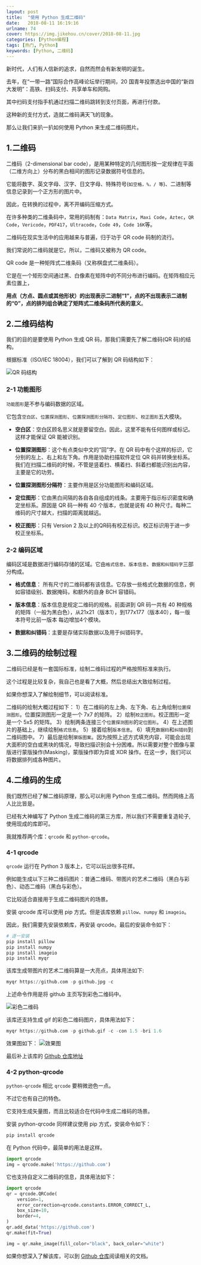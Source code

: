 ```yaml
---
layout: post
title:  "使用 Python 生成二维码"
date:   2018-08-11 16:19:16
urlname: 74
cover: https://img.jikehou.cn/cover/2018-08-11.jpg
categories: [Python编程]
tags: [热门, Python]
keywords: [Python, 二维码]
---
```

新时代，人们有人信新的追求，自然而然会有新发明的诞生。

去年，在“一带一路”国际合作高峰论坛举行期间，20 国青年投票选出中国的“新四大发明”：高铁、扫码支付、共享单车和网购。

其中扫码支付指手机通过扫描二维码跳转到支付页面，再进行付款。

这种新的支付方式，造就二维码满天飞的现象。

那么让我们来扒一扒如何使用 Python 来生成二维码图片。
<!-- more -->

## 1.二维码
二维码（2-dimensional bar code），是用某种特定的几何图形按一定规律在平面（二维方向上）分布的黑白相间的图形记录数据符号信息的。

它能将数字、英文字母、汉字、日文字母、特殊符号(`如空格，%，/ 等`)、二进制等信息记录到一个正方形的图片中。

因此，在转换的过程中，离不开编码压缩方式。

在许多种类的二维条码中，常用的码制有：`Data Matrix`，`Maxi Code`，`Aztec`，`QR Code`，`Vericode`，`PDF417`，`Ultracode`，`Code 49`，`Code 16K`等。

二维码在现实生活中的应用越来与普遍，归于功于 QR code 码制的流行。

我们常说的二维码就是它。所以，二维码又被称为 QR code。

QR code 是一种矩阵式二维条码（又称棋盘式二维条码）。

它是在一个矩形空间通过黑、白像素在矩阵中的不同分布进行编码。在矩阵相应元素位置上，

**用点（方点、圆点或其他形状）的出现表示二进制“1”，点的不出现表示二进制的“0”，点的排列组合确定了矩阵式二维条码所代表的意义**。

## 2.二维码结构
我们的目的是要使用 Python 生成 QR 码，那我们需要先了解二维码(QR 码)的结构。

根据标准（ISO/IEC 18004），我们可以了解到 QR 码结构如下：

![QR 码结构](https://img.jikehou.cn/img/20180811_1.jpg)


### 2-1 功能图形

`功能图形`是不参与编码数据的区域。

它包含`空白区`、`位置探测图形`、`位置探测图形分隔符`、`定位图形`、`校正图形`五大模块。

- **空白区**：空白区顾名思义就是要留空白。因此，这里不能有任何图样或标记。这样才能保证 QR 能被识别。

- **位置探测图形**：这个有点类似中文的“回”字。在 QR 码中有个这样的标识，它分别的左上、右上和左下角。作用是协助扫描软件定位 QR 码并转换坐标系。我们在扫描二维码的时候，不管是竖着扫、横着扫、斜着扫都能识别出内容，主要是它的功劳。

- **位置探测图形分隔符**：主要作用是区分功能图形和编码区域。

- **定位图形**：它由黑白间隔的各自各自组成的线条。主要用于指示标识密度和确定坐标系。原因是 QR 码一种有 40 个版本，也就是说有 40 种尺寸。每种二维码的尺寸越大，扫描的距离就越远。

- **校正图形**：只有 Version 2 及以上的QR码有校正标识。校正标识用于进一步校正坐标系。

### 2-2 编码区域
编码区域是数据进行编码存储的区域。它由`格式信息`、`版本信息`、`数据和纠错码字`三部分构成。

- **格式信息**： 所有尺寸的二维码都有该信息。它存放一些格式化数据的信息，例如容错级别、数据掩码，和额外的自身 BCH 容错码。

- **版本信息**：版本信息是规定二维码的规格。前面讲到 QR 码一共有 40 种规格的矩阵（一般为黑白色），从21x21（版本1），到177x177（版本40），每一版本符号比前一版本 每边增加4个模块。

- **数据和纠错码**：主要是存储实际数据以及用于纠错码字。

## 3.二维码的绘制过程

二维码已经是有一套国际标准，绘制二维码过程的严格按照标准来执行。

这个过程是比较复杂，我自己也是看了大概，然后总结出大致绘制过程。

如果你想深入了解绘制细节，可以阅读标准。

二维码的绘制大概过程如下：
1）在二维码的左上角、左下角、右上角绘制`位置探测图形`。位置探测图形一定是一个 7x7 的矩阵。
2）绘制`校正图形`。校正图形一定是一个 5x5 的矩阵。
3）绘制两条连接三个`位置探测图形`的`定位图形`。
4）在上述图片的基础上，继续绘制`格式信息`。
5）接着绘制`版本信息`。
6）填充`数据码`和`纠错码`到二维码图中。
7）最后是绘制`蒙版图案`。因为按照上述方式填充内容，可能会出现大面积的空白或黑块的情况，导致扫描识别会十分困难。所以需要对整个图像与蒙版进行蒙版操作(Masking)，蒙版操作即为异或 XOR 操作。在这一步，我们可以将数据排列成各种图片。

## 4.二维码的生成
我们既然已经了解二维码原理，那么可以利用 Python 生成二维码。然而网络上高人比比皆是。

已经有大神编写了 Python 生成二维码的第三方库，所以我们不需要重复造轮子, 使用现成的库即可。

我就推荐两个库：`qrcode` 和 `python-qrcode`。

### 4-1 qrcode

`qrcode` 运行在 Python 3 版本上，它可以玩出很多花样。

例如能生成以下三种二维码图片：普通二维码、带图片的艺术二维码（黑白与彩色）、动态二维码（黑白与彩色）。

它比较适合直接用于生成二维码图片的场景。

安装 qrcode 库可以使用 pip 方式。但是该库依赖 `pillow`、`numpy` 和 `imageio`。

因此，我们需要先安装依赖库，再安装 qrcode。最后的安装命令如下：
```python
# 逐一安装
pip install pillow
pip install numpy
pip install imageio
pip install myqr
```

该库生成带图片的艺术二维码算是一大亮点，具体用法如下:

```python
myqr https://github.com -p github.jpg -c
```

上述命令作用是将 github 主页写到彩色二维码中。

![彩色二维码](https://img.jikehou.cn/img/20180811_2.jpg)

该库还支持生成 gif 的彩色二维码图片，具体用法如下：

```python
myqr https://github.com -p github.gif -c -con 1.5 -bri 1.6
```

效果图如下：
![效果图](https://img.jikehou.cn/img/20180811_3.gif)


最后补上该库的 [Github 仓库地址](https://github.com/sylnsfar/qrcode)



### 4-2 python-qrcode

`python-qrcode` 相比 `qrcode` 要稍微逊色一点。

不过它也有自己的特色。

它支持生成矢量图，而且比较适合在代码中生成二维码的场景。

安装 python-qrcode 同样建议使用 pip 方式，安装命令如下：

```python
pip install qrcode
```

在 Python 代码中，最简单的用法是这样。

```python
import qrcode
img = qrcode.make('https://github.com')
```

它也支持自定义二维码的信息，具体用法如下：
```python
import qrcode
qr = qrcode.QRCode(
    version=1,
    error_correction=qrcode.constants.ERROR_CORRECT_L,
    box_size=10,
    border=4,
)
qr.add_data('https://github.com')
qr.make(fit=True)

img = qr.make_image(fill_color="black", back_color="white")
```

如果你想深入了解该库，可以到 [Github 仓库](https://github.com/lincolnloop/python-qrcode)阅读相关的文档。
